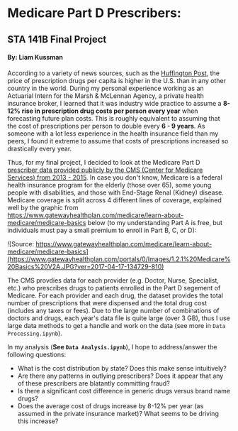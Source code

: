 # Medicare Part D Prescribers:
## STA 141B Final Project
#### By: Liam Kussman

According to a variety of news sources, such as the [Huffington Post](https://www.huffingtonpost.com/entry/the-high-cost-of-prescription-drugs-in-the-united-states_us_59a606aae4b0d81379a81c1f), the price of prescription drugs per capita is higher in the U.S. than in any other country in the world.  During my personal experience working as an Actuarial Intern for the Marsh & McLennan Agency, a private health insurance broker, I learned that it was industry wide practice to assume a **8-12% rise in prescription drug costs per person every year** when forecasting future plan costs.  This is roughly equivalent to assuming that the cost of prescriptions per person to double every **6 - 9 years**.  As someone with a lot less experience in the health insurance field than my peers, I found it extreme to assume that costs of prescriptions increased so drastically every year.

Thus, for my final project, I decided to look at the Medicare Part D [prescriber data provided publicly by the CMS (Center for Medicare Services) from 2013 - 2015](https://www.cms.gov/Research-Statistics-Data-and-Systems/Statistics-Trends-and-Reports/Medicare-Provider-Charge-Data/Part-D-Prescriber.html). In case you don't know, Medicare is a federal health insurance program for the elderly (those over 65), some young people with disabilities, and those with End-Stage Renal (Kidney) disease.  Medicare coverage is split across 4 different lines of coverage, explained well by the graphic from https://www.gatewayhealthplan.com/medicare/learn-about-medicare/medicare-basics below (to my understanding Part A is free, but individuals must pay a small premium to enroll in Part B, C, or D):

![Source: https://www.gatewayhealthplan.com/medicare/learn-about-medicare/medicare-basics](https://www.gatewayhealthplan.com/portals/0/Images/1.2.1%20Medicare%20Basics%20V2A.JPG?ver=2017-04-17-134729-810)

The CMS provdies data for each provider (e.g. Doctor, Nurse, Specialist, etc.) who prescribes drugs to patients enrolled in the Part D segement of Medicare. For each provider and each drug, the dataset provides the total number of prescriptions that were dispensed and the total drug cost (includes any taxes or fees). Due to the large number of combinations of doctors and drugs, each year's data file is quite large (over 3 GB), thus I use large data methods to get a handle and work on the data (see more in `Data Processing.ipynb`). 

In my analysis (**See `Data Analysis.ipynb`**), I hope to address/answer the following questions:

* What is the cost distribution by state? Does this make sense intuitively?
* Are there any patterns in outlying prescribers?  Does it appear that any of these prescribers are blatantly committing fraud?
* Is there a significant cost difference in generic drugs versus brand name drugs?
* Does the average cost of drugs increase by 8-12% per year (as assumed in the private insurance market)?  What seems to be driving this increase?
